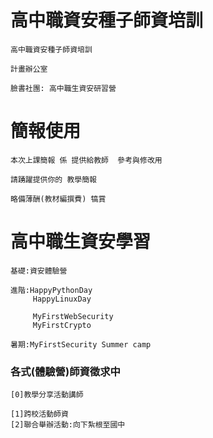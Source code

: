 # 高中職資安種子師資培訓
```
高中職資安種子師資培訓

```
```
計畫辦公室

```
```
臉書社團: 高中職生資安研習營
```

# 簡報使用
```
本次上課簡報 係 提供給教師  參考與修改用

請踴躍提供你的 教學簡報

略備薄酬(教材編撰費) 犒賞
```
# 高中職生資安學習
```
基礎:資安體驗營

進階:HappyPythonDay
     HappyLinuxDay
      
     MyFirstWebSecurity
     MyFirstCrypto
     
暑期:MyFirstSecurity Summer camp
```
### 各式(體驗營)師資徵求中
```
[0]教學分享活動講師

[1]跨校活動師資
[2]聯合舉辦活動:向下紮根至國中
```
